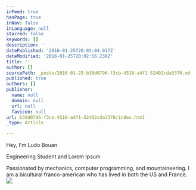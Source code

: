 ```yaml
---
inFeed: true
hasPage: true
inNav: false
inLanguage: null
starred: false
keywords: []
description: ''
datePublished: '2016-01-25T20:03:04.017Z'
dateModified: '2016-01-25T20:02:56.238Z'
title: ''
author: []
sourcePath: _posts/2016-01-25-b38d0796-f3cb-4516-a4f1-52402cda3370.md
published: true
authors: []
publisher:
  name: null
  domain: null
  url: null
  favicon: null
url: b38d0796-f3cb-4516-a4f1-52402cda3370/index.html
_type: Article

---
```

Hey, I'm Ludo Bouan

Engineering Student and Lorem Ipsum

Passionated by mechanics, computer programming, and mountaineering. I am a bicultural franco-american who has lived in both the US and France.
![](https://s3-us-west-2.amazonaws.com/the-grid-img/p/16bb6d4a20aac5ae8221270fa2c057d5df3363b1.jpg)